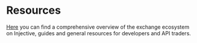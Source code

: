 # Resources

[Here](https://injective.notion.site/Traders-7a0fcaecc5f84dbc9ebc112e1f07fb10) you can find a comprehensive overview of the exchange ecosystem on Injective, guides and general resources for developers and API traders.